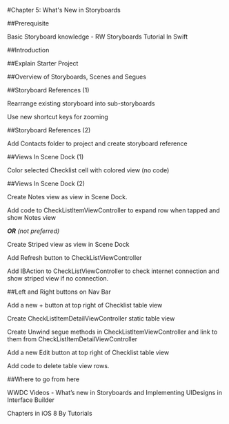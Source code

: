 #Chapter 5: What's New in Storyboards

##Prerequisite

Basic Storyboard knowledge - RW Storyboards Tutorial In Swift
 
##Introduction

##Explain Starter Project

##Overview of Storyboards, Scenes and Segues

##Storyboard References (1)

Rearrange existing storyboard into sub-storyboards

Use new shortcut keys for zooming

##Storyboard References (2)

Add Contacts folder to project and create storyboard reference

##Views In Scene Dock (1)

Color selected Checklist cell with colored view (no code)

##Views In Scene Dock (2)

Create Notes view as view in Scene Dock.

Add code to CheckListItemViewController to expand row when tapped and show Notes view

**_OR_** _(not preferred)_

Create Striped view as view in Scene Dock

Add Refresh button to CheckListViewController

Add IBAction to CheckListViewController to check internet connection and show striped view if no connection.


##Left and Right buttons on Nav Bar

Add a new + button at top right of Checklist table view

Create CheckListItemDetailViewController static table view

Create Unwind segue methods in CheckListItemViewController and link to them from CheckListItemDetailViewController

Add a new Edit button at top right of Checklist table view

Add code to delete table view rows.

##Where to go from here

WWDC Videos - What’s new in Storyboards and Implementing UIDesigns in Interface Builder

Chapters in iOS 8 By Tutorials
